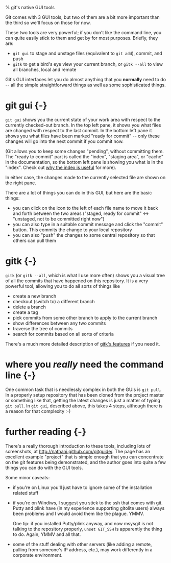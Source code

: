<!-- options: toc -->

% git's native GUI tools

Git comes with 3 GUI tools, but two of them are a bit more important than the
third so we'll focus on those for now.

These two tools are very powerful; if you don't like the command line, you can
quite easily stick to them and get by for most purposes.  Briefly, they are:

  * `git gui` to stage and unstage files (equivalent to `git add`), commit,
    and push
  * `gitk` to get a bird's eye view your current branch, or `gitk --all` to
    view all branches, local and remote

Git's GUI interfaces let you do almost anything that you **normally** need to
do -- all the simple straightforward things as well as some sophisticated
things.

# git gui {-}

`git gui` shows you the current state of your work area with respect to the
currently checked-out branch.  In the top left pane, it shows you what files
are changed with respect to the last commit.  In the bottom left pane it shows
you what files have been marked "ready for commit" -- only these changes will
go into the next commit if you commit now.

(Git allows you to keep some changes "pending", without committing them.  The
"ready to commit" part is called the "index", "staging area", or "cache" in
the documentation, so the bottom left pane is showing you what is in the
"index".  Check out [why the index is useful](uses-of-index.html) for more).

In either case, the changes made to the currently selected file are shown on
the right pane.

There are a lot of things you can do in this GUI, but here are the basic
things:

  * you can click on the icon to the left of each file name to move it back
    and forth between the two areas ("staged, ready for commit" <-> "unstaged,
    not to be committed right now")
  * you can also type in a suitable commit message and click the "commit"
    button.  This commits the change to your local repository
  * you can also "push" the changes to some central repository so that others
    can pull them

# gitk {-}

`gitk` (or `gitk --all`, which is what I use more often) shows you a visual
tree of all the commits that have happened on this repository.  It is a very
powerful tool, allowing you to do all sorts of things like

  * create a new branch
  * checkout (switch to) a different branch
  * delete a branch
  * create a tag
  * pick commits from some other branch to apply to the current branch
  * show differences between any two commits
  * traverse the tree of commits
  * search for commits based on all sorts of criteria

There's a much more detailed description of [gitk's features](gitk.html) if
you need it.

# where you *really* need the command line {-}

One common task that is needlessly complex in both the GUIs is `git pull`. In
a properly setup repository that has been cloned from the project master or
something like that, getting the latest changes is just a matter of typing
`git pull`.  In `git gui`, described above, this takes 4 steps, although there
is a reason for that complexity :-)

# further reading {-}

There's a really thorough introduction to these tools, including lots of
screenshots, at <http://nathanj.github.com/gitguide/>. The page has an
excellent example "project" that is simple enough that you can concentrate on
the git features being demonstrated, and the author goes into quite a few
things you can do with the GUI tools.

Some minor caveats:

  * if you're on Linux you'll just have to ignore some of the installation
    related stuff

  * if you're on Windiws, I suggest you stick to the ssh that comes with git.
    Putty and plink have (in my experience supporting gitolite users) always
    been problems and I would avoid them like the plague.  YMMV.

    One tip: if you installed Putty/plink anyway, and now msysgit is not
    talking to the repository properly, `unset GIT_SSH` is apparently the
    thing to do.  Again, YMMV and all that.

  * some of the stuff dealing with other servers (like adding a remote,
    pulling from someone's IP address, etc.), may work differently in a
    corporate environment.

